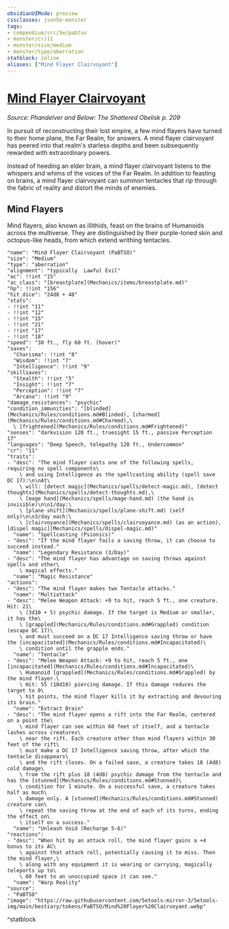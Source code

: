 ```yaml
---
obsidianUIMode: preview
cssclasses: json5e-monster
tags:
- compendium/src/5e/pabtso
- monster/cr/11
- monster/size/medium
- monster/type/aberration
statblock: inline
aliases: ["Mind Flayer Clairvoyant"]
---
```

# [Mind Flayer Clairvoyant](Mechanics\bestiary\aberration/mind-flayer-clairvoyant-pabtso.md)
*Source: Phandelver and Below: The Shattered Obelisk p. 209*  

In pursuit of reconstructing their lost empire, a few mind flayers have turned to their home plane, the Far Realm, for answers. A mind flayer clairvoyant has peered into that realm's starless depths and been subsequently rewarded with extraordinary powers.

Instead of heeding an elder brain, a mind flayer clairvoyant listens to the whispers and whims of the voices of the Far Realm. In addition to feasting on brains, a mind flayer clairvoyant can summon tentacles that rip through the fabric of reality and distort the minds of enemies.

## Mind Flayers

Mind flayers, also known as illithids, feast on the brains of Humanoids across the multiverse. They are distinguished by their purple-toned skin and octopus-like heads, from which extend writhing tentacles.

```statblock
"name": "Mind Flayer Clairvoyant (PaBTSO)"
"size": "Medium"
"type": "aberration"
"alignment": "typically  Lawful Evil"
"ac": !!int "15"
"ac_class": "[breastplate](Mechanics/items/breastplate.md)"
"hp": !!int "156"
"hit_dice": "24d8 + 48"
"stats":
- !!int "11"
- !!int "12"
- !!int "15"
- !!int "21"
- !!int "17"
- !!int "18"
"speed": "30 ft., fly 60 ft. (hover)"
"saves":
  "Charisma": !!int "8"
  "Wisdom": !!int "7"
  "Intelligence": !!int "9"
"skillsaves":
  "Stealth": !!int "5"
  "Insight": !!int "7"
  "Perception": !!int "7"
  "Arcana": !!int "9"
"damage_resistances": "psychic"
"condition_immunities": "[blinded](Mechanics/Rules/conditions.md#Blinded), [charmed](Mechanics/Rules/conditions.md#Charmed),\
  \ [frightened](Mechanics/Rules/conditions.md#Frightened)"
"senses": "darkvision 120 ft., truesight 15 ft., passive Perception 17"
"languages": "Deep Speech, telepathy 120 ft., Undercommon"
"cr": "11"
"traits":
- "desc": "The mind flayer casts one of the following spells, requiring no spell components\
    \ and using Intelligence as the spellcasting ability (spell save DC 17):\n\nAt\
    \ will: [detect magic](Mechanics/spells/detect-magic.md), [detect thoughts](Mechanics/spells/detect-thoughts.md),\
    \ [mage hand](Mechanics/spells/mage-hand.md) (the hand is invisible)\n\n1/day:\
    \ [plane shift](Mechanics/spells/plane-shift.md) (self only)\n\n3/day each:\
    \ [clairvoyance](Mechanics/spells/clairvoyance.md) (as an action), [dispel magic](Mechanics/spells/dispel-magic.md)"
  "name": "Spellcasting (Psionics)"
- "desc": "If the mind flayer fails a saving throw, it can choose to succeed instead."
  "name": "Legendary Resistance (3/Day)"
- "desc": "The mind flayer has advantage on saving throws against spells and other\
    \ magical effects."
  "name": "Magic Resistance"
"actions":
- "desc": "The mind flayer makes two Tentacle attacks."
  "name": "Multiattack"
- "desc": "Melee Weapon Attack: +9 to hit, reach 5 ft., one creature. Hit: 21\
    \ (3d10 + 5) psychic damage. If the target is Medium or smaller, it has the\
    \ [grappled](Mechanics/Rules/conditions.md#Grappled) condition (escape DC 17)\
    \ and must succeed on a DC 17 Intelligence saving throw or have the [incapacitated](Mechanics/Rules/conditions.md#Incapacitated)\
    \ condition until the grapple ends."
  "name": "Tentacle"
- "desc": "Melee Weapon Attack: +9 to hit, reach 5 ft., one [incapacitated](Mechanics/Rules/conditions.md#Incapacitated)\
    \ Humanoid [grappled](Mechanics/Rules/conditions.md#Grappled) by the mind flayer.\
    \ Hit: 55 (10d10) piercing damage. If this damage reduces the target to 0\
    \ hit points, the mind flayer kills it by extracting and devouring its brain."
  "name": "Extract Brain"
- "desc": "The mind flayer opens a rift into the Far Realm, centered on a point the\
    \ mind flayer can see within 60 feet of itself, and a tentacle lashes across creatures\
    \ near the rift. Each creature other than mind flayers within 30 feet of the rift\
    \ must make a DC 17 Intelligence saving throw, after which the tentacle disappears\
    \ and the rift closes. On a failed save, a creature takes 18 (4d8) cold damage\
    \ from the rift plus 18 (4d8) psychic damage from the tentacle and has the [stunned](Mechanics/Rules/conditions.md#Stunned)\
    \ condition for 1 minute. On a successful save, a creature takes half as much\
    \ damage only. A [stunned](Mechanics/Rules/conditions.md#Stunned) creature can\
    \ repeat the saving throw at the end of each of its turns, ending the effect on\
    \ itself on a success."
  "name": "Unleash Void (Recharge 5-6)"
"reactions":
- "desc": "When hit by an attack roll, the mind flayer gains a +4 bonus to its AC\
    \ against that attack roll, potentially causing it to miss. Then the mind flayer,\
    \ along with any equipment it is wearing or carrying, magically teleports up to\
    \ 60 feet to an unoccupied space it can see."
  "name": "Warp Reality"
"source":
- "PaBTSO"
"image": "https://raw.githubusercontent.com/5etools-mirror-3/5etools-img/main/bestiary/tokens/PaBTSO/Mind%20Flayer%20Clairvoyant.webp"
```
^statblock